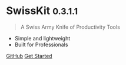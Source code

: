 # SwissKit <small>0.3.1.1</small>

> A Swiss Army Knife of Productivity Tools

- Simple and lightweight
- Built for Professionals

[GitHub](https://github.com/docsifyjs/docsify/)
[Get Started](README)